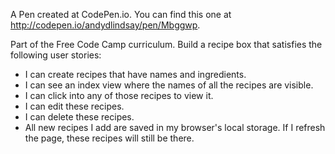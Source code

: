 A Pen created at CodePen.io. You can find this one at http://codepen.io/andydlindsay/pen/Mbggwp.

 Part of the Free Code Camp curriculum. Build a recipe box that satisfies the following user stories:
- I can create recipes that have names and ingredients.
- I can see an index view where the names of all the recipes are visible.
- I can click into any of those recipes to view it.
- I can edit these recipes.
- I can delete these recipes.
- All new recipes I add are saved in my browser's local storage. If I refresh the page, these recipes will still be there.
